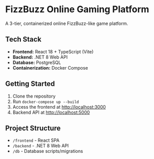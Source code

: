 # FizzBuzz Online Gaming Platform

A 3-tier, containerized online FizzBuzz-like game platform.

## Tech Stack
- **Frontend:** React 18 + TypeScript (Vite)
- **Backend:** .NET 8 Web API
- **Database:** PostgreSQL
- **Containerization:** Docker Compose

## Getting Started

1. Clone the repository
2. Run `docker-compose up --build`
3. Access the frontend at [http://localhost:3000](http://localhost:3000)
4. Backend API at [http://localhost:5000](http://localhost:5000)

## Project Structure
- `/frontend` - React SPA
- `/backend` - .NET 8 Web API
- `/db` - Database scripts/migrations 